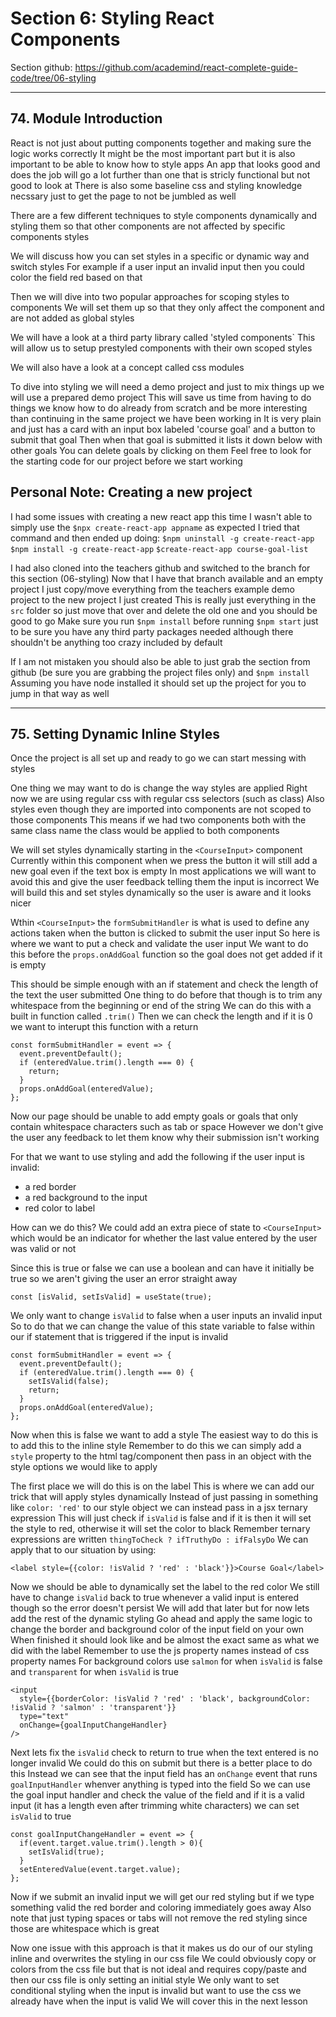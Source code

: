 # Section 6: Styling React Components
Section github: https://github.com/academind/react-complete-guide-code/tree/06-styling
___
## 74. Module Introduction
React is not just about putting components together and making sure the logic works correctly
It might be the most important part but it is also important to be able to know how to style apps
An app that looks good and does the job will go a lot further than one that is stricly functional but not good to look at
There is also some baseline css and styling knowledge necssary just to get the page to not be jumbled as well

There are a few different techniques to style components dynamically and styling them so that other components are not affected by specific components styles

We will discuss how you can set styles in a specific or dynamic way and switch styles 
For example if a user input an invalid input then you could color the field red based on that

Then we will dive into two popular approaches for scoping styles to components
We will set them up so that they only affect the component and are not added as global styles

We will have a look at a third party library called 'styled components`
This will allow us to setup prestyled components with their own scoped styles

We will also have a look at a concept called css modules

To dive into styling we will need a demo project and just to mix things up we will use a prepared demo project
This will save us time from having to do things we know how to do already from scratch and be more interesting than continuing in the same project we have been working in
It is very plain and just has a card with an input box labeled 'course goal' and a button to submit that goal
Then when that goal is submitted it lists it down below with other goals
You can delete goals by clicking on them
Feel free to look for the starting code for our project before we start working

## Personal Note: Creating a new project
I had some issues with creating a new react app this time
I wasn't able to simply use the `$npx create-react-app appname` as expected
I tried that command and then ended up doing:
`$npm uninstall -g create-react-app`
`$npm install -g create-react-app`
`$create-react-app course-goal-list`

I had also cloned into the teachers github and switched to the branch for this section (06-styling)
Now that I have that branch available and an empty project I just copy/move everything from the teachers example demo project to the new project I just created
This is really just everything in the `src` folder so just move that over and delete the old one and you should be good to go
Make sure you run `$npm install` before running `$npm start` just to be sure you have any third party packages needed although there shouldn't be anything too crazy included by default

If I am not mistaken you should also be able to just grab the section from github (be sure you are grabbing the project files only) and `$npm install`
Assuming you have node installed it should set up the project for you to jump in that way as well




___
## 75. Setting Dynamic Inline Styles
Once the project is all set up and ready to go we can start messing with styles

One thing we may want to do is change the way styles are applied
Right now we are using regular css with regular css selectors (such as class)
Also styles even though they are imported into components are not scoped to those components
This means if we had two components both with the same class name the class would be applied to both components

We will set styles dynamically starting in the `<CourseInput>` component
Currently within this component when we press the button it will still add a new goal even if the text box is empty
In most applications we will want to avoid this and give the user feedback telling them the input is incorrect
We will build this and set styles dynamically so the user is aware and it looks nicer

Wthin `<CourseInput>` the `formSubmitHandler` is what is used to define any actions taken when the button is clicked to submit the user input
So here is where we want to put a check and validate the user input
We want to do this before the `props.onAddGoal` function so the goal does not get added if it is empty

This should be simple enough with an if statement and check the length of the text the user submitted
One thing to do before that though is to trim any whitespace from the beginning or end of the string
We can do this with a built in function called `.trim()`
Then we can check the length and if it is 0 we want to interupt this function with a return
```
const formSubmitHandler = event => {
  event.preventDefault();
  if (enteredValue.trim().length === 0) {
    return;
  }
  props.onAddGoal(enteredValue);
};
```

Now our page should be unable to add empty goals or goals that only contain whitespace characters such as tab or space
However we don't give the user any feedback to let them know why their submission isn't working

For that we want to use styling and add the following if the user input is invalid:
- a red border 
- a red background to the input
- red color to label 

How can we do this?
We could add an extra piece of state to `<CourseInput>` which would be an indicator for whether the last value entered by the user was valid or not

Since this is true or false we can use a boolean and can have it initially be true so we aren't giving the user an error straight away
```
const [isValid, setIsValid] = useState(true);
```

We only want to change `isValid` to false when a user inputs an invalid input
So to do that we can change the value of this state variable to false within our if statement that is triggered if the input is invalid
```
const formSubmitHandler = event => {
  event.preventDefault();
  if (enteredValue.trim().length === 0) {
    setIsValid(false);
    return;
  }
  props.onAddGoal(enteredValue);
};
```

Now when this is false we want to add a style
The easiest way to do this is to add this to the inline style
Remember to do this we can simply add a `style` property to the html tag/component then pass in an object with the style options we would like to apply

The first place we will do this is on the label
This is where we can add our trick that will apply styles dynamically
Instead of just passing in something like `color: 'red'` to our style object we can instead pass in a jsx ternary expression
This will just check if `isValid` is false and if it is then it will set the style to red, otherwise it will set the color to black
Remember ternary expressions are written `thingToCheck ? ifTruthyDo : ifFalsyDo`
We can apply that to our situation by using:
```
<label style={{color: !isValid ? 'red' : 'black'}}>Course Goal</label>
```
Now we should be able to dynamically set the label to the red color
We still have to change `isValid` back to true whenever a valid input is entered though so the error doesn't persist
We will add that later but for now lets add the rest of the dynamic styling
Go ahead and apply the same logic to change the border and background color of the input field on your own
When finished it should look like and be almost the exact same as what we did with the label
Remember to use the js property names instead of css property names 
For background colors use `salmon` for when `isValid` is false and `transparent` for when `isValid` is true
```
<input 
  style={{borderColor: !isValid ? 'red' : 'black', backgroundColor: !isValid ? 'salmon' : 'transparent'}} 
  type="text" 
  onChange={goalInputChangeHandler} 
/>
```

Next lets fix the `isValid` check to return to true when the text entered is no longer invalid
We could do this on submit but there is a better place to do this
Instead we can see that the input field has an `onChange` event that runs `goalInputHandler` whenver anything is typed into the field
So we can use the goal input handler and check the value of the field and if it is a valid input (it has a length even after trimming white characters) we can set `isValid` to true
```
const goalInputChangeHandler = event => {
  if(event.target.value.trim().length > 0){
    setIsValid(true);
  }
  setEnteredValue(event.target.value);
};
```

Now if we submit an invalid input we will get our red styling but if we type something valid the red border and coloring immediately goes away
Also note that just typing spaces or tabs will not remove the red styling since those are whitespace which is great

Now one issue with this approach is that it makes us do our of our styling inline and overwrites the styling in our css file
We could obviously copy or colors from the css file but that is not ideal and requires copy/paste and then our css file is only setting an initial style
We only want to set conditional styling when the input is invalid but want to use the css we already have when the input is valid
We will cover this in the next lesson
